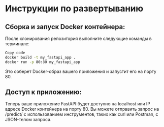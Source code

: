 # Инструкции по развертыванию

## Сборка и запуск Docker контейнера:

После клонирования репозитория выполните следующие команды в терминале:

```bash
Copy code
docker build -t my_fastapi_app .
docker run -p 80:80 my_fastapi_app
```

Это соберет Docker-образ вашего приложения и запустит его на порту 80.

## Доступ к приложению:

Теперь ваше приложение FastAPI будет доступно на localhost или IP адресе Docker контейнера на порту 80. Вы можете отправить запрос на /predict/ с использованием инструментов, таких как curl или Postman, с JSON-телом запроса.
